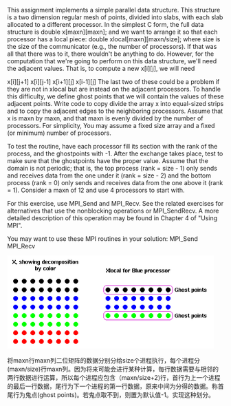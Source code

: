 This assignment implements a simple parallel data structure. This structure is a two dimension regular mesh of points, divided into slabs, with each slab allocated to a different processor. In the simplest C form, the full data structure is
	double x[maxn][maxn];
and we want to arrange it so that each processor has a local piece:
	double xlocal[maxn][maxn/size];
where size is the size of the communicator (e.g., the number of processors).
If that was all that there was to it, there wouldn't be anything to do. However, for the computation that we're going to perform on this data structure, we'll need the adjacent values. That is, to compute a new x[i][j], we will need

x[i][j+1]
x[i][j-1]
x[i+1][j]
x[i-1][j]
The last two of these could be a problem if they are not in xlocal but are instead on the adjacent processors. To handle this difficulty, we define ghost points that we will contain the values of these adjacent points.
Write code to copy divide the array x into equal-sized strips and to copy the adjacent edges to the neighboring processors. Assume that x is maxn by maxn, and that maxn is evenly divided by the number of processors. For simplicity, You may assume a fixed size array and a fixed (or minimum) number of processors.

To test the routine, have each processor fill its section with the rank of the process, and the ghostpoints with -1. After the exchange takes place, test to make sure that the ghostpoints have the proper value. Assume that the domain is not periodic; that is, the top process (rank = size - 1) only sends and receives data from the one under it (rank = size - 2) and the bottom process (rank = 0) only sends and receives data from the one above it (rank = 1). Consider a maxn of 12 and use 4 processors to start with.


For this exercise, use MPI_Send and MPI_Recv. See the related exercises for alternatives that use the nonblocking operations or MPI_SendRecv.
A more detailed description of this operation may be found in Chapter 4 of "Using MPI".

You may want to use these MPI routines in your solution:
MPI_Send MPI_Recv

![image](./ghost.gif)

将maxn行maxn列二位矩阵的数据分别分给size个进程执行，每个进程分(maxn/size)行maxn列。因为将来可能会进行某种计算，每行数据需要与相邻的两行数据进行运算，所以每个进程应包含（maxn/size+2)行，首行为上一个进程的最后一行数据，尾行为下一个进程的第一行数据，原来中间为分得的数据。称首尾行为鬼点(ghost points)。若鬼点取不到，则置为默认值-1。实现这种划分。